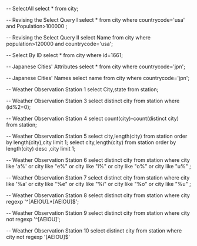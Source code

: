 
-- SelectAll
                                                                        select * from city;

-- Revising the Select Query I
                                                                  select * from city where countrycode='usa' and Population>100000 ;

-- Revising the Select Query II
select Name from city where population>120000 and countrycode='usa';

-- Select By ID
select * from city where id=1661;

-- Japanese Cities' Attributes
select * from city where countrycode='jpn';

-- Japanese Cities' Names
select name from city where countrycode='jpn';

-- Weather Observation Station 1
select City,state from station;

-- Weather Observation Station 3
select distinct city from station where (id%2=0);

-- Weather Observation Station 4
select count(city)-count(distinct city) from station;

-- Weather Observation Station 5
select city,length(city) from  station order by length(city),city limit 1;
select city,length(city) from station  order by length(city) desc ,city limit 1;

-- Weather Observation Station 6
select distinct city from station where city like 'a%' or 
city like "e%" or
city like  "i%" or
city like "o%" or
city like "u%" ;

-- Weather Observation Station 7
select distinct city from station where city like '%a' or 
city like "%e" or
city like  "%i" or
city like "%o" or
city like "%u" ;


-- Weather Observation Station 8
select distinct city from station where city regexp '^[AEIOU].*[AEIOU]$';

-- Weather Observation Station 9
select distinct city from station where city not  regexp  '^[AEIOU]';

-- Weather Observation Station 10
select distinct city from station where city not  regexp '[AEIOU]$'
